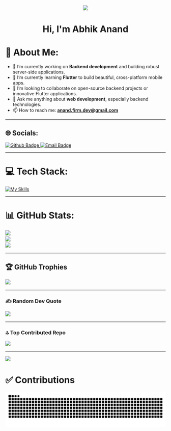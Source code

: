 <div align="center">
  <img height="150" src="https://github.com/Anmol-Baranwal/Cool-GIFs-For-GitHub/assets/74038190/219bcc70-f5dc-466b-9a60-29653d8e8433"  />
</div>

<h1 align="center">Hi, I'm Abhik Anand</h1>

# 💫 About Me:
- 🔭 I’m currently working on **Backend development** and building robust server-side applications.
- 🌱 I’m currently learning **Flutter** to build beautiful, cross-platform mobile apps.
- 👯 I’m looking to collaborate on open-source backend projects or innovative Flutter applications.
- 💬 Ask me anything about **web development**, especially backend technologies.
- 📫 How to reach me: **anand.firm.dev@gmail.com**

---
## 🌐 Socials:
<div id="badges">
  <a href="https://github.com/Avi974">
    <img src="https://img.shields.io/badge/Github-white?style=for-the-badge&logo=Github&logoColor=black" alt="Github Badge"/>
  </a>
  <a href="mailto:anand.firm.dev@gmail.com">
    <img src="https://img.shields.io/badge/Email-D14836?style=for-the-badge&logo=gmail&logoColor=white" alt="Email Badge"/>
  </a>
</div>

---
# 💻 Tech Stack:
[![My Skills](https://skillicons.dev/icons?i=flutter,dart,unity,github,git,html,javascript,css,mongodb&perline=5)](https://skillicons.dev)

---
# 📊 GitHub Stats:
![](https://github-readme-stats.vercel.app/api?username=Avi974&theme=tokyonight&hide_border=false&include_all_commits=false&count_private=false)<br/>
![](https://nirzak-streak-stats.vercel.app/?user=Avi974&theme=tokyonight&hide_border=false)<br/>
![](https://github-readme-stats.vercel.app/api/top-langs/?username=Avi974&theme=tokyonight&hide_border=false&include_all_commits=false&count_private=false&layout=compact)

---
## 🏆 GitHub Trophies
![](https://github-profile-trophy.vercel.app/?username=Avi974&theme=github_dark&no-frame=true&no-bg=true&margin-w=4)

---
### ✍️ Random Dev Quote
![](https://quotes-github-readme.vercel.app/api?type=horizontal&theme=gruvbox)

---
### 🔝 Top Contributed Repo
![](https://github-contributor-stats.vercel.app/api?username=Avi974&limit=5&theme=dark&combine_all_yearly_contributions=true)

---
[![](https://visitcount.itsvg.in/api?id=Avi974&icon=3&color=0)](https://visitcount.itsvg.in)


# ✅ Contributions
<img src="https://raw.githubusercontent.com/Avi974/Avi974/output/snake.svg" alt="Snake animation" />
